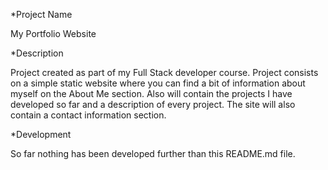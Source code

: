 *Project Name

My Portfolio Website

*Description

Project created as part of my Full Stack developer course. Project consists on a simple static website where 
you can find a bit of information about myself on the About Me section. Also will contain the projects I have developed so far and a description of every project.
The site will also contain a contact information section.

*Development

So far nothing has been developed further than this README.md file. 